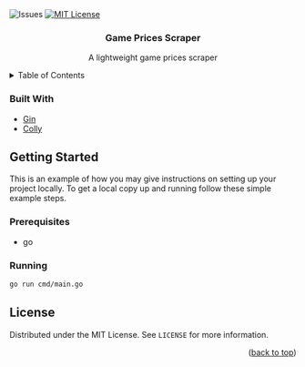 <div id="top" align="center></div>

[![Issues][issues-shield]][issues-url]
[![MIT License][license-shield]][license-url]
<br />

<div align="center">
  <h3 align="center">Game Prices Scraper</h3>

  <p align="center">
    A lightweight game prices scraper
    <br />
  </p>
</div>

<!-- TABLE OF CONTENTS -->
<details>
  <summary>Table of Contents</summary>
  <ol>
    <li>
      <a href="#getting-started">Getting Started</a>
      <ul>
        <li><a href="#prerequisites">Prerequisites</a></li>
        <li><a href="#installation">Installation</a></li>
      </ul>
    </li>
    <li><a href="#license">License</a></li>
  </ol>
</details>

### Built With

- [Gin](https://github.com/gin-gonic/gin)
- [Colly](http://go-colly.org/)

<!-- GETTING STARTED -->

## Getting Started

This is an example of how you may give instructions on setting up your project locally.
To get a local copy up and running follow these simple example steps.

### Prerequisites

- go

### Running

```bash
go run cmd/main.go
```

<!-- LICENSE -->

## License

Distributed under the MIT License. See `LICENSE` for more information.

<p align="right">(<a href="#top">back to top</a>)</p>

<!-- MARKDOWN LINKS & IMAGES -->
<!-- https://www.markdownguide.org/basic-syntax/#reference-style-links -->

[issues-shield]: https://img.shields.io/github/issues/Wimonder/game-prices-api.svg?style=for-the-badge
[issues-url]: https://github.com/Wimonder/game-prices-api/issues
[license-shield]: https://img.shields.io/github/license/Wimonder/game-prices-api.svg?style=for-the-badge
[license-url]: https://github.com/Wimonder/game-prices-api/blob/main/LICENSE
